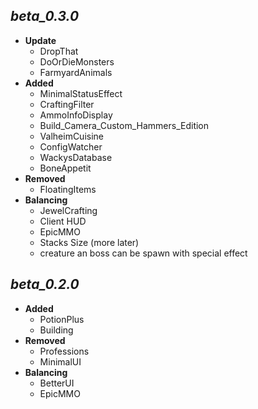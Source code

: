 ## ***beta_0.3.0***
- **Update**
  - DropThat
  - DoOrDieMonsters
  - FarmyardAnimals
- **Added**
  - MinimalStatusEffect
  - CraftingFilter
  - AmmoInfoDisplay
  - Build_Camera_Custom_Hammers_Edition
  - ValheimCuisine
  - ConfigWatcher
  - WackysDatabase
  - BoneAppetit
- **Removed**
  - FloatingItems
- **Balancing**
  - JewelCrafting
  - Client HUD
  - EpicMMO
  - Stacks Size (more later)
  - creature an boss can be spawn with special effect
## ***beta_0.2.0***
- **Added**
  - PotionPlus
  - Building
- **Removed**
  - Professions
  - MinimalUI
- **Balancing**
  - BetterUI
  - EpicMMO